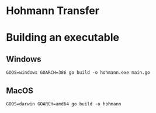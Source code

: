 # Hohmann Transfer


# Building an executable

## Windows
`GOOS=windows GOARCH=386 go build -o hohmann.exe main.go`

## MacOS
`GOOS=darwin GOARCH=amd64 go build -o hohmann`
